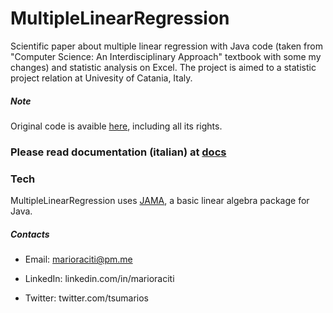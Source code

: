 # MultipleLinearRegression

Scientific  paper  about  multiple  linear  regression  with  Java  code  (taken  from  "Computer  Science:  An  Interdisciplinary  Approach"  textbook  with  some  my  changes) and statistic analysis on Excel. The project is aimed to a statistic project relation at Univesity of Catania, Italy.

##### Note

Original code is avaible [here], including all its rights.

### Please read documentation (italian) at [docs]

### Tech

MultipleLinearRegression uses [JAMA], a basic linear algebra package for Java.

##### Contacts

 - Email: marioraciti@pm.me
 - LinkedIn: linkedin.com/in/marioraciti
 - Twitter: twitter.com/tsumarios


   [docs]: <https://github.com/zMrDevJ/MultipleLinearRegression/blob/master/docs/REGRESSIONE%20LINEARE%20MULTIPLA.pdf>
   [JAMA]: <https://math.nist.gov/javanumerics/jama/>
   [here]: <https://introcs.cs.princeton.edu/java/97data/MultipleLinearRegression.java.html>
